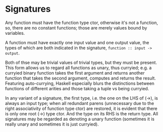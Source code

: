 # Signatures

Any function must have the function type ctor, otherwise it's not a function, so, there are no constant functions; those are merely values bound by variables.

A function must have exactly one input value and one output value, the types of which are both indicated in the signature, `function :: input -> output`.

Both of thse may be trivial values of trivial types, but they must be present. This form allows us to regard all functions as unary, thus curryied; e.g. a curryied binary function takes the first argument and returns another function that takes the second argument, computes and returns the result. Featuring auto-currying, Haskell especially blurs the distinctions between functions of different arities and those taking a tuple vs being curryied.

In any variant of a signature, the first type, i.e. the one on the LHS of (->), is always an input type; when all redundant parens (unnecessary due to the right associativity of function type ctor) are restored, it is evident that there is only one root (->) type ctor. And the type on its RHS is the return type. All signatures may be regarded as denoting a unary function (sometimes it is really unary and sometimes it is just curryied).
